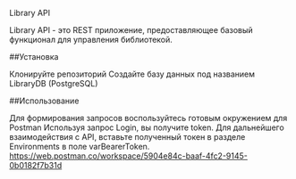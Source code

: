 Library API

Library API - это REST приложение, предоставляющее базовый функционал для управления библиотекой.

##Установка

Клонируйте репозиторий
Создайте базу данных под названием LibraryDB (PostgreSQL)

##Использование

Для формирования запросов воспользуйтесь готовым окружением для Postman
Используя запрос Login, вы получите token.
Для дальнейшего взаимодействия с API, вставьте полученный токен в разделе Environments в поле varBearerToken.
https://web.postman.co/workspace/5904e84c-baaf-4fc2-9145-0b0182f7b31d

